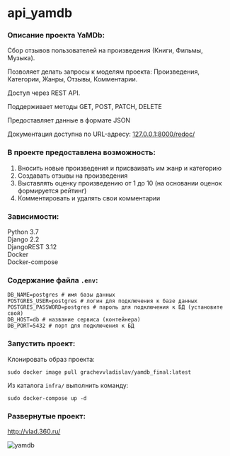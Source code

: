 # api_yamdb

### Описание проекта YaMDb:

Cбор отзывов пользователей на произведения (Книги, Фильмы, Музыка).

Позволяет делать запросы к моделям проекта: Произведения, Категории, Жанры, Отзывы, Комментарии.

Доступ через REST API.

Поддерживает методы GET, POST, PATCH, DELETE

Предоставляет данные в формате JSON

Документация доступна по URL-адресу: [127.0.0.1:8000/redoc/](http://127.0.0.1:8000/redoc/)

### В проекте предоставлена возможность:
   1. Вносить новые произведения и присваивать им жанр и категорию
   2. Создавать отзывы на произведения
   3. Выставлять оценку произведению от 1 до 10 (на основании оценок формируется рейтинг) 
   4. Комментировать и удалять свои комментарии

### Зависимости:

Python 3.7  
Django 2.2  
DjangoREST 3.12  
Docker  
Docker-compose

### Содержание файла ```.env```:

```
DB_NAME=postgres # имя базы данных
POSTGRES_USER=postgres # логин для подключения к базе данных
POSTGRES_PASSWORD=postgres # пароль для подключения к БД (установите свой)
DB_HOST=db # название сервиса (контейнера)
DB_PORT=5432 # порт для подключения к БД
```

### Запустить проект:
Клонировать образ проекта: 
```
sudo docker image pull grachevvladislav/yamdb_final:latest
```
Из каталога ```infra/``` выполнить команду:
```
sudo docker-compose up -d
```

### Развернутые проект:
http://vlad.360.ru/

![yamdb](https://github.com/grachevvladislav/foodgram-project-react/actions/workflows/yamdb_workflow.yml/badge.svg)
